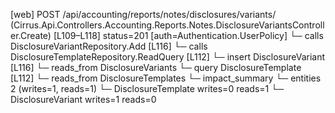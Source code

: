 [web] POST /api/accounting/reports/notes/disclosures/variants/  (Cirrus.Api.Controllers.Accounting.Reports.Notes.DisclosureVariantsController.Create)  [L109–L118] status=201 [auth=Authentication.UserPolicy]
  └─ calls DisclosureVariantRepository.Add [L116]
  └─ calls DisclosureTemplateRepository.ReadQuery [L112]
  └─ insert DisclosureVariant [L116]
    └─ reads_from DisclosureVariants
  └─ query DisclosureTemplate [L112]
    └─ reads_from DisclosureTemplates
  └─ impact_summary
    └─ entities 2 (writes=1, reads=1)
      └─ DisclosureTemplate writes=0 reads=1
      └─ DisclosureVariant writes=1 reads=0

